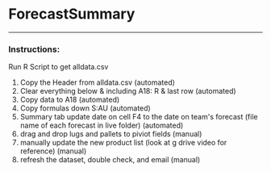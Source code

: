 # ForecastSummary
---
### Instructions:
Run R Script to get alldata.csv

1. Copy the Header from alldata.csv (automated)
2. Clear everything below & including A18: R & last row (automated)
3. Copy data to A18 (automated)
4. Copy formulas down S:AU (automated)
5. Summary tab update date on cell F4 to the date on team's forecast (file name of each forecast in live folder) (automated)
6. drag and drop lugs and pallets to piviot fields (manual)
7. manually update the new product list (look at g drive video for reference) (manual)
8. refresh the dataset, double check, and email (manual)
